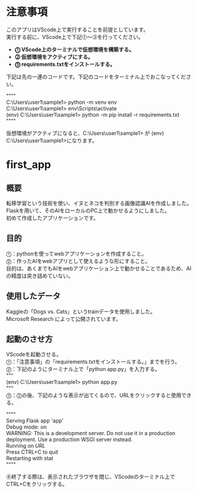 # 注意事項
このアプリはVScode上で実行することを前提としています。  
実行する前に、VScode上で下記⓵～⓷を行ってください。  
  
- **⓵ VScode上のターミナルで仮想環境を構築する。**  
- **⓶ 仮想環境をアクティブにする。**  
- **⓷ requirements.txtをインストールする。**  
  
下記は先の一連のコードです。下記のコードをターミナル上でおこなってください。  

""""  
C:\Users\user1\sample1> python -m venv env  
C:\Users\user1\sample1> env\Scripts\activate  
(env) C:\Users\user1\sample1> python -m pip install -r requirements.txt  
""""  

仮想環境がアクティブになると、C:\Users\user1\sample1> が (env) C:\Users\user1\sample1>になります。

# first_app
## 概要
転移学習という技術を使い、イヌとネコを判別する画像認識AIを作成しました。  
Flaskを用いて、そのAIをローカルのPC上で動かせるようにしました。  
初めて作成したアプリケーションです。  

## 目的
⓵：pythonを使ってwebアプリケーションを作成すること。  
⓶：作ったAIをwebアプリとして使えるような形にすること。  
目的は、あくまでもAIをwebアプリケーション上で動かせることであるため、AIの精度は突き詰めていない。

## 使用したデータ
Kaggleの「Dogs vs. Cats」というtrainデータを使用しました。  
Microsoft Research によって公開されています。  

## 起動のさせ方
VScodeを起動させる。  
⓵：「注意事項」の「requirements.txtをインストールする。」までを行う。  
⓶：下記のようにターミナル上で「python app.py」を入力する。  
"""  
(env) C:\Users\user1\sample1> python app.py  
"""  
⓷：⓶の後、下記のような表示が出てくるので、URLをクリックすると使用できる。  
  
""""  
Serving Flask app 'app'  
Debug mode: on  
WARNING: This is a development server. Do not use it in a production deployment. Use a production WSGI server instead.  
Running on *URL*  
Press CTRL+C to quit  
Restarting with stat  
""""  
  
⓸終了する際は、表示されたブラウザを閉じ、VScodeのターミナル上でCTRL+Cをクリックする。
